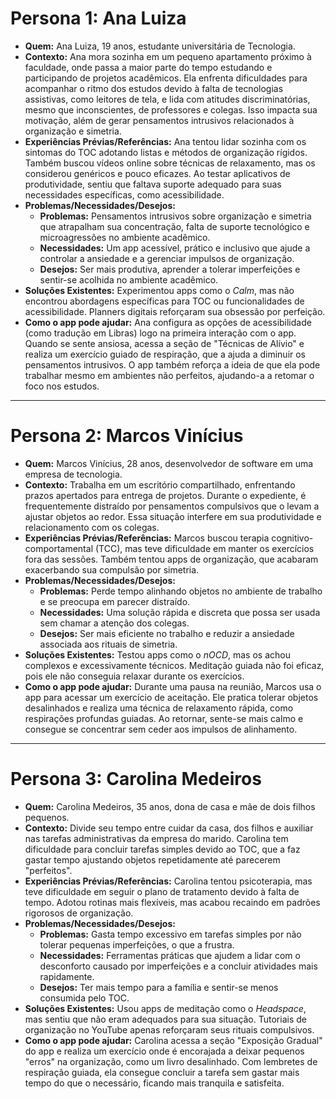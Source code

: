 # Persona 1: Ana Luiza

- **Quem:** Ana Luiza, 19 anos, estudante universitária de Tecnologia.
- **Contexto:**
  Ana mora sozinha em um pequeno apartamento próximo à faculdade, onde passa a maior parte do tempo estudando e participando de projetos acadêmicos. Ela enfrenta dificuldades para acompanhar o ritmo dos estudos devido à falta de tecnologias assistivas, como leitores de tela, e lida com atitudes discriminatórias, mesmo que inconscientes, de professores e colegas. Isso impacta sua motivação, além de gerar pensamentos intrusivos relacionados à organização e simetria.
- **Experiências Prévias/Referências:**
  Ana tentou lidar sozinha com os sintomas do TOC adotando listas e métodos de organização rígidos. Também buscou vídeos online sobre técnicas de relaxamento, mas os considerou genéricos e pouco eficazes. Ao testar aplicativos de produtividade, sentiu que faltava suporte adequado para suas necessidades específicas, como acessibilidade.
- **Problemas/Necessidades/Desejos:**
  - **Problemas:** Pensamentos intrusivos sobre organização e simetria que atrapalham sua concentração, falta de suporte tecnológico e microagressões no ambiente acadêmico.
  - **Necessidades:** Um app acessível, prático e inclusivo que ajude a controlar a ansiedade e a gerenciar impulsos de organização.
  - **Desejos:** Ser mais produtiva, aprender a tolerar imperfeições e sentir-se acolhida no ambiente acadêmico.
- **Soluções Existentes:**
  Experimentou apps como o *Calm*, mas não encontrou abordagens específicas para TOC ou funcionalidades de acessibilidade. Planners digitais reforçaram sua obsessão por perfeição.
- **Como o app pode ajudar:**
  Ana configura as opções de acessibilidade (como tradução em Libras) logo na primeira interação com o app. Quando se sente ansiosa, acessa a seção de "Técnicas de Alívio" e realiza um exercício guiado de respiração, que a ajuda a diminuir os pensamentos intrusivos. O app também reforça a ideia de que ela pode trabalhar mesmo em ambientes não perfeitos, ajudando-a a retomar o foco nos estudos.

---

# Persona 2: Marcos Vinícius

- **Quem:** Marcos Vinícius, 28 anos, desenvolvedor de software em uma empresa de tecnologia.
- **Contexto:**
  Trabalha em um escritório compartilhado, enfrentando prazos apertados para entrega de projetos. Durante o expediente, é frequentemente distraído por pensamentos compulsivos que o levam a ajustar objetos ao redor. Essa situação interfere em sua produtividade e relacionamento com os colegas.
- **Experiências Prévias/Referências:**
  Marcos buscou terapia cognitivo-comportamental (TCC), mas teve dificuldade em manter os exercícios fora das sessões. Também tentou apps de organização, que acabaram exacerbando sua compulsão por simetria.
- **Problemas/Necessidades/Desejos:**
  - **Problemas:** Perde tempo alinhando objetos no ambiente de trabalho e se preocupa em parecer distraído.
  - **Necessidades:** Uma solução rápida e discreta que possa ser usada sem chamar a atenção dos colegas.
  - **Desejos:** Ser mais eficiente no trabalho e reduzir a ansiedade associada aos rituais de simetria.
- **Soluções Existentes:**
  Testou apps como o *nOCD*, mas os achou complexos e excessivamente técnicos. Meditação guiada não foi eficaz, pois ele não conseguia relaxar durante os exercícios.
- **Como o app pode ajudar:**
  Durante uma pausa na reunião, Marcos usa o app para acessar um exercício de aceitação. Ele pratica tolerar objetos desalinhados e realiza uma técnica de relaxamento rápida, como respirações profundas guiadas. Ao retornar, sente-se mais calmo e consegue se concentrar sem ceder aos impulsos de alinhamento.

---

# Persona 3: Carolina Medeiros

- **Quem:** Carolina Medeiros, 35 anos, dona de casa e mãe de dois filhos pequenos.
- **Contexto:**
  Divide seu tempo entre cuidar da casa, dos filhos e auxiliar nas tarefas administrativas da empresa do marido. Carolina tem dificuldade para concluir tarefas simples devido ao TOC, que a faz gastar tempo ajustando objetos repetidamente até parecerem "perfeitos".
- **Experiências Prévias/Referências:**
  Carolina tentou psicoterapia, mas teve dificuldade em seguir o plano de tratamento devido à falta de tempo. Adotou rotinas mais flexíveis, mas acabou recaindo em padrões rigorosos de organização.
- **Problemas/Necessidades/Desejos:**
  - **Problemas:** Gasta tempo excessivo em tarefas simples por não tolerar pequenas imperfeições, o que a frustra.
  - **Necessidades:** Ferramentas práticas que ajudem a lidar com o desconforto causado por imperfeições e a concluir atividades mais rapidamente.
  - **Desejos:** Ter mais tempo para a família e sentir-se menos consumida pelo TOC.
- **Soluções Existentes:**
  Usou apps de meditação como o *Headspace*, mas sentiu que não eram adequados para sua situação. Tutoriais de organização no YouTube apenas reforçaram seus rituais compulsivos.
- **Como o app pode ajudar:**
  Carolina acessa a seção "Exposição Gradual" do app e realiza um exercício onde é encorajada a deixar pequenos "erros" na organização, como um livro desalinhado. Com lembretes de respiração guiada, ela consegue concluir a tarefa sem gastar mais tempo do que o necessário, ficando mais tranquila e satisfeita.


